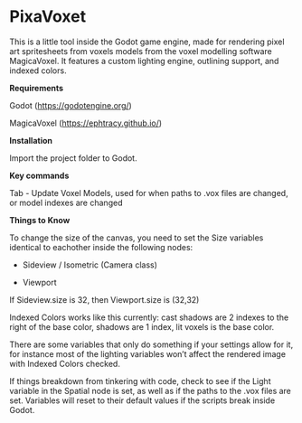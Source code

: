 # PixaVoxet

​This is a little tool inside the Godot game engine, made for rendering pixel art spritesheets from voxels models from the voxel modelling software MagicaVoxel.  It features a custom lighting engine, outlining support, and indexed colors.

**Requirements**

Godot (https://godotengine.org/)

MagicaVoxel (https://ephtracy.github.io/)

**Installation**

Import the project folder to Godot.

**Key commands**

Tab - Update Voxel Models, used for when paths to .vox files are changed, or model indexes are changed

**Things to Know**

To change the size of the canvas, you need to set the Size variables identical to eachother inside the following nodes:

- Sideview / Isometric (Camera class)

- Viewport

If Sideview.size is 32, then Viewport.size is (32,32)

Indexed Colors works like this currently: cast shadows are 2 indexes to the right of the base color, shadows are 1 index, lit voxels is the base color.

There are  some variables that only do something if your settings allow for it, for instance most of the lighting variables won’t affect the rendered image with Indexed Colors checked.

If things breakdown from tinkering with code, check to see if the Light variable in the Spatial node is set, as well as if the paths to the .vox files are set.  Variables will reset to their default values if the scripts break inside Godot.
